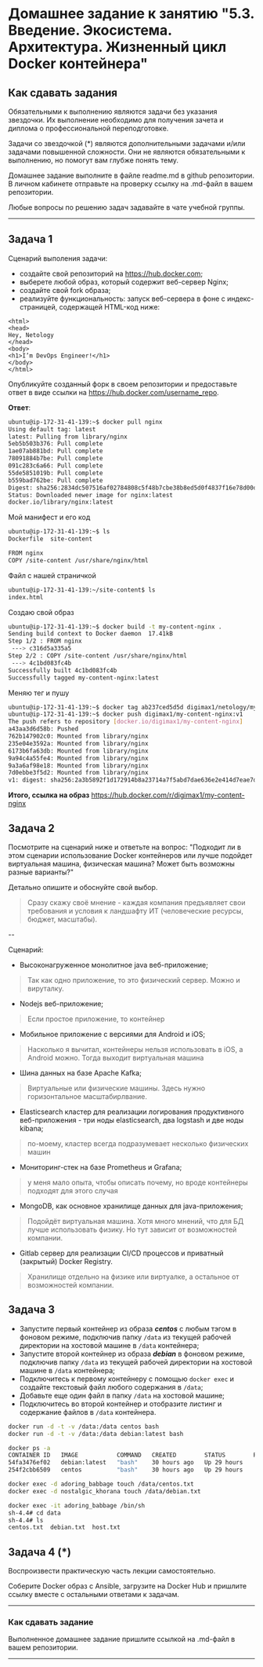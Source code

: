 
# Домашнее задание к занятию "5.3. Введение. Экосистема. Архитектура. Жизненный цикл Docker контейнера"

## Как сдавать задания

Обязательными к выполнению являются задачи без указания звездочки. Их выполнение необходимо для получения зачета и диплома о профессиональной переподготовке.

Задачи со звездочкой (*) являются дополнительными задачами и/или задачами повышенной сложности. Они не являются обязательными к выполнению, но помогут вам глубже понять тему.

Домашнее задание выполните в файле readme.md в github репозитории. В личном кабинете отправьте на проверку ссылку на .md-файл в вашем репозитории.

Любые вопросы по решению задач задавайте в чате учебной группы.

---

## Задача 1

Сценарий выполения задачи:

- создайте свой репозиторий на https://hub.docker.com;
- выберете любой образ, который содержит веб-сервер Nginx;
- создайте свой fork образа;
- реализуйте функциональность:
запуск веб-сервера в фоне с индекс-страницей, содержащей HTML-код ниже:
```
<html>
<head>
Hey, Netology
</head>
<body>
<h1>I’m DevOps Engineer!</h1>
</body>
</html>
```
Опубликуйте созданный форк в своем репозитории и предоставьте ответ в виде ссылки на https://hub.docker.com/username_repo.

**Ответ**:
```bash
ubuntu@ip-172-31-41-139:~$ docker pull nginx
Using default tag: latest
latest: Pulling from library/nginx
5eb5b503b376: Pull complete
1ae07ab881bd: Pull complete
78091884b7be: Pull complete
091c283c6a66: Pull complete
55de5851019b: Pull complete
b559bad762be: Pull complete
Digest: sha256:2834dc507516af02784808c5f48b7cbe38b8ed5d0f4837f16e78d00deb7e7767
Status: Downloaded newer image for nginx:latest
docker.io/library/nginx:latest
```
Мой манифест и его код
```bash
ubuntu@ip-172-31-41-139:~$ ls
Dockerfile  site-content

FROM nginx
COPY /site-content /usr/share/nginx/html
```
Файл с нашей страничкой
```bash
ubuntu@ip-172-31-41-139:~/site-content$ ls
index.html
```
Создаю свой образ
```bash
ubuntu@ip-172-31-41-139:~$ docker build -t my-content-nginx .
Sending build context to Docker daemon  17.41kB
Step 1/2 : FROM nginx
 ---> c316d5a335a5
Step 2/2 : COPY /site-content /usr/share/nginx/html
 ---> 4c1bd083fc4b
Successfully built 4c1bd083fc4b
Successfully tagged my-content-nginx:latest
```
Меняю тег и пушу
```bash
ubuntu@ip-172-31-41-139:~$ docker tag ab237ced5d5d digimax1/netology/my-ngnix:v1
ubuntu@ip-172-31-41-139:~$ docker push digimax1/my-content-nginx:v1
The push refers to repository [docker.io/digimax1/my-content-nginx]
a43aa3d6d58b: Pushed
762b147902c0: Mounted from library/nginx
235e04e3592a: Mounted from library/nginx
6173b6fa63db: Mounted from library/nginx
9a94c4a55fe4: Mounted from library/nginx
9a3a6af98e18: Mounted from library/nginx
7d0ebbe3f5d2: Mounted from library/nginx
v1: digest: sha256:2a3b5892f1d172914b8a23714a7f5abd7dae636e2e414d7eae7d5460630d5cab size: 1777
```
**Итого, ссылка на образ**
https://hub.docker.com/r/digimax1/my-content-nginx
## Задача 2

Посмотрите на сценарий ниже и ответьте на вопрос:
"Подходит ли в этом сценарии использование Docker контейнеров или лучше подойдет виртуальная машина, физическая машина? Может быть возможны разные варианты?"

Детально опишите и обоснуйте свой выбор.
> Сразу скажу своё мнение - каждая компания предъявляет свои требования и условия к ландшафту ИТ (человеческие ресурсы, бюджет, масштабы).

--

Сценарий:

- Высоконагруженное монолитное java веб-приложение;
> Так как одно приложение, то это физический сервер. Можно и вируталку.
- Nodejs веб-приложение;
> Если простое приложение, то контейнер
- Мобильное приложение c версиями для Android и iOS;
> Насколько я вычитал, контейнеры нельзя использовать в iOS, а Android можно. Тогда выходит виртуальная машина
- Шина данных на базе Apache Kafka;
> Виртуальные или физические машины. Здесь нужно горизонтальное масштабирлвание.
- Elasticsearch кластер для реализации логирования продуктивного веб-приложения - три ноды elasticsearch, два logstash и две ноды kibana;
> по-моему, кластер всегда подразумевает несколько физических машин
- Мониторинг-стек на базе Prometheus и Grafana;
> у меня мало опыта, чтобы описать почему, но вроде контейнеры подходят для этого случая
- MongoDB, как основное хранилище данных для java-приложения;
> Подойдёт виртуальная машина. Хотя много мнений, что для БД лучше использовать физику. Но тут зависит от возможностей компании.
- Gitlab сервер для реализации CI/CD процессов и приватный (закрытый) Docker Registry.
> Хранилище отдельно на физике или виртуалке, а остальное от возможностей компании.

## Задача 3

- Запустите первый контейнер из образа ***centos*** c любым тэгом в фоновом режиме, подключив папку ```/data``` из текущей рабочей директории на хостовой машине в ```/data``` контейнера;
- Запустите второй контейнер из образа ***debian*** в фоновом режиме, подключив папку ```/data``` из текущей рабочей директории на хостовой машине в ```/data``` контейнера;
- Подключитесь к первому контейнеру с помощью ```docker exec``` и создайте текстовый файл любого содержания в ```/data```;
- Добавьте еще один файл в папку ```/data``` на хостовой машине;
- Подключитесь во второй контейнер и отобразите листинг и содержание файлов в ```/data``` контейнера.

```bash
docker run -d -t -v /data:/data centos bash
docker run -d -t -v /data:/data debian:latest bash

docker ps -a
CONTAINER ID   IMAGE           COMMAND   CREATED        STATUS        PORTS     NAMES
54fa3476ef02   debian:latest   "bash"    30 hours ago   Up 29 hours             nostalgic_khorana
254f2cbb6509   centos          "bash"    30 hours ago   Up 29 hours             adoring_babbage

docker exec -d adoring_babbage touch /data/centos.txt
docker exec -d nostalgic_khorana touch /data/debian.txt

docker exec -it adoring_babbage /bin/sh
sh-4.4# cd data
sh-4.4# ls
centos.txt  debian.txt  host.txt

```

## Задача 4 (*)

Воспроизвести практическую часть лекции самостоятельно.

Соберите Docker образ с Ansible, загрузите на Docker Hub и пришлите ссылку вместе с остальными ответами к задачам.


---

### Как cдавать задание

Выполненное домашнее задание пришлите ссылкой на .md-файл в вашем репозитории.

---
